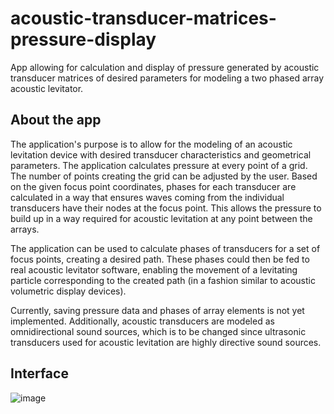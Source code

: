 # acoustic-transducer-matrices-pressure-display
App allowing for calculation and display of pressure generated by acoustic transducer matrices of desired parameters for modeling a two phased array acoustic levitator.

## About the app
The application's purpose is to allow for the modeling of an acoustic levitation device with desired transducer characteristics and geometrical parameters. The application calculates pressure at every point of a grid. The number of points creating the grid can be adjusted by the user. Based on the given focus point coordinates, phases for each transducer are calculated in a way that ensures waves coming from the individual transducers have their nodes at the focus point. This allows the pressure to build up in a way required for acoustic levitation at any point between the arrays.

The application can be used to calculate phases of transducers for a set of focus points, creating a desired path. These phases could then be fed to real acoustic levitator software, enabling the movement of a levitating particle corresponding to the created path (in a fashion similar to acoustic volumetric display devices).

Currently, saving pressure data and phases of array elements is not yet implemented. Additionally, acoustic transducers are modeled as omnidirectional sound sources, which is to be changed since ultrasonic transducers used for acoustic levitation are highly directive sound sources.

## Interface
![image](https://github.com/MichalZienkowicz/acoustic-transducers-matrices-pressure-display/assets/123846504/f576c595-ff3e-47c9-ac3a-f5f95b880a49)
